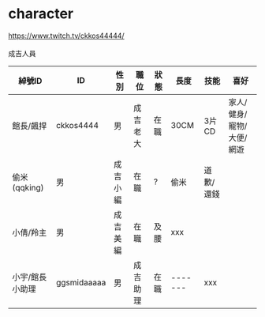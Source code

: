 # character
https://www.twitch.tv/ckkos44444/<br>
<br>
成吉人員<br>

| 綽號ID | ID | 性別 | 職位 | 狀態 | 長度 | 技能 | 喜好 |
| ------------------------- | --- | --- | ------- | --------- | --------- | --------- | --------- |
| 館長/飆捍 | ckkos4444 | 男 | 成吉 老大 | 在職 | 30CM | 3片CD | 家人/健身/寵物/大便/網遊 |
| 偷米(qqking) | 男 | 成吉小編 | 在職 | ? | 偷米 | 道歉/還錢 |
| 小倩/羚主 | 男 | 成吉美編 | 在職 | 及腰 | xxx |
| 小宇/館長小助理| ggsmidaaaaa | 男 | 成吉助理 | 在職 | ------- | xxx |


<br>

  




